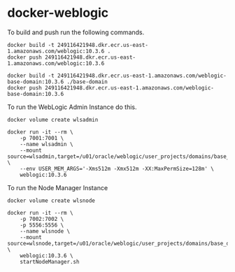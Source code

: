 # docker-weblogic

To build and push run the following commands.

```shell
docker build -t 249116421948.dkr.ecr.us-east-1.amazonaws.com/weblogic:10.3.6 .
docker push 249116421948.dkr.ecr.us-east-1.amazonaws.com/weblogic:10.3.6

docker build -t 249116421948.dkr.ecr.us-east-1.amazonaws.com/weblogic-base-domain:10.3.6 ./base-domain
docker push 249116421948.dkr.ecr.us-east-1.amazonaws.com/weblogic-base-domain:10.3.6
```
To run the WebLogic Admin Instance do this.

```shell
docker volume create wlsadmin

docker run -it --rm \
    -p 7001:7001 \
    --name wlsadmin \
    --mount source=wlsadmin,target=/u01/oracle/weblogic/user_projects/domains/base_domain/ \
    --env USER_MEM_ARGS='-Xms512m -Xmx512m -XX:MaxPermSize=128m' \
    weblogic:10.3.6
```

To run the Node Manager Instance

```shell
docker volume create wlsnode

docker run -it --rm \
    -p 7002:7002 \
    -p 5556:5556 \
    --name wlsnode \
    --mount source=wlsnode,target=/u01/oracle/weblogic/user_projects/domains/base_domain/ \
    weblogic:10.3.6 \
    startNodeManager.sh
```